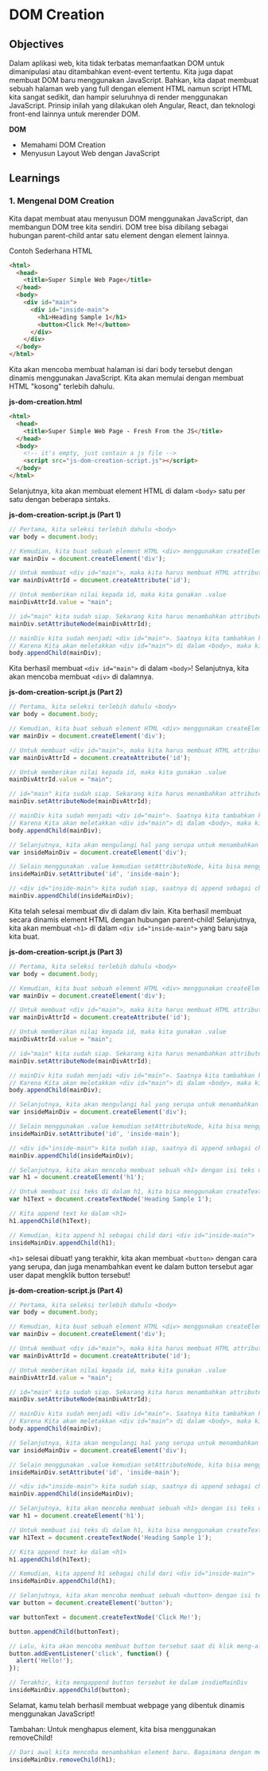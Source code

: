 # DOM Creation

## Objectives

Dalam aplikasi web, kita tidak terbatas memanfaatkan DOM untuk dimanipulasi atau ditambahkan event-event tertentu. Kita juga dapat membuat DOM baru menggunakan JavaScript. Bahkan, kita dapat membuat sebuah halaman web yang full dengan element HTML namun script HTML kita sangat sedikit, dan hampir seluruhnya di render menggunakan JavaScript. Prinsip inilah yang dilakukan oleh Angular, React, dan teknologi front-end lainnya untuk merender DOM.

**DOM**

- Memahami DOM Creation
- Menyusun Layout Web dengan JavaScript

## Learnings

### 1. Mengenal DOM Creation

Kita dapat membuat atau menyusun DOM menggunakan JavaScript, dan membangun DOM tree kita sendiri. DOM tree bisa dibilang sebagai hubungan parent-child antar satu element dengan element lainnya.

Contoh Sederhana HTML
```html
<html>
  <head>
    <title>Super Simple Web Page</title>
  </head>
  <body>
    <div id="main">
      <div id="inside-main">
        <h1>Heading Sample 1</h1>
        <button>Click Me!</button>
      </div>
    </div>
  </body>
</html>
```

Kita akan mencoba membuat halaman isi dari body tersebut dengan dinamis menggunakan JavaScript. Kita akan memulai dengan membuat HTML "kosong" terlebih dahulu.

**js-dom-creation.html**
```html
<html>
  <head>
    <title>Super Simple Web Page - Fresh From the JS</title>
  </head>
  <body>
    <!-- it's empty, just contain a js file -->
    <script src="js-dom-creation-script.js"></script>
  </body>
</html>
```

Selanjutnya, kita akan membuat element HTML di dalam `<body>` satu per satu dengan beberapa sintaks.

**js-dom-creation-script.js (Part 1)**
```javascript
// Pertama, kita seleksi terlebih dahulu <body>
var body = document.body;

// Kemudian, kita buat sebuah element HTML <div> menggunakan createElement
var mainDiv = document.createElement('div');

// Untuk membuat <div id="main">, maka kita harus membuat HTML attribute id
var mainDivAttrId = document.createAttribute('id');

// Untuk memberikan nilai kepada id, maka kita gunakan .value
mainDivAttrId.value = "main";

// id="main" kita sudah siap. Sekarang kita harus menambahkan attribute tersebut ke mainDiv
mainDiv.setAttributeNode(mainDivAttrId);

// mainDiv kita sudah menjadi <div id="main">. Saatnya kita tambahkan ke dalam <body>
// Karena Kita akan meletakkan <div id="main"> di dalam <body>, maka kita gunakan appendChild
body.appendChild(mainDiv);
```

Kita berhasil membuat `<div id="main">` di dalam `<body>`! Selanjutnya, kita akan mencoba membuat `<div>` di dalamnya.

**js-dom-creation-script.js (Part 2)**
```javascript
// Pertama, kita seleksi terlebih dahulu <body>
var body = document.body;

// Kemudian, kita buat sebuah element HTML <div> menggunakan createElement
var mainDiv = document.createElement('div');

// Untuk membuat <div id="main">, maka kita harus membuat HTML attribute id
var mainDivAttrId = document.createAttribute('id');

// Untuk memberikan nilai kepada id, maka kita gunakan .value
mainDivAttrId.value = "main";

// id="main" kita sudah siap. Sekarang kita harus menambahkan attribute tersebut ke mainDiv
mainDiv.setAttributeNode(mainDivAttrId);

// mainDiv kita sudah menjadi <div id="main">. Saatnya kita tambahkan ke dalam <body>
// Karena Kita akan meletakkan <div id="main"> di dalam <body>, maka kita gunakan appendChild
body.appendChild(mainDiv);

// Selanjutnya, kita akan mengulangi hal yang serupa untuk menambahkan <div id="inside-main">
var insideMainDiv = document.createElement('div');

// Selain menggunakan .value kemudian setAttributeNode, kita bisa menggunakan shorthand berikut
insideMainDiv.setAttribute('id', 'inside-main');

// <div id="inside-main"> kita sudah siap, saatnya di append sebagai child ke <div id="main">
mainDiv.appendChild(insideMainDiv);
```

Kita telah selesai membuat div di dalam div lain. Kita berhasil membuat secara dinamis element HTML dengan hubungan parent-child! Selanjutnya, kita akan membuat `<h1>` di dalam `<div id="inside-main">` yang baru saja kita buat.

**js-dom-creation-script.js (Part 3)**
```javascript
// Pertama, kita seleksi terlebih dahulu <body>
var body = document.body;

// Kemudian, kita buat sebuah element HTML <div> menggunakan createElement
var mainDiv = document.createElement('div');

// Untuk membuat <div id="main">, maka kita harus membuat HTML attribute id
var mainDivAttrId = document.createAttribute('id');

// Untuk memberikan nilai kepada id, maka kita gunakan .value
mainDivAttrId.value = "main";

// id="main" kita sudah siap. Sekarang kita harus menambahkan attribute tersebut ke mainDiv
mainDiv.setAttributeNode(mainDivAttrId);

// mainDiv kita sudah menjadi <div id="main">. Saatnya kita tambahkan ke dalam <body>
// Karena Kita akan meletakkan <div id="main"> di dalam <body>, maka kita gunakan appendChild
body.appendChild(mainDiv);

// Selanjutnya, kita akan mengulangi hal yang serupa untuk menambahkan <div id="inside-main">
var insideMainDiv = document.createElement('div');

// Selain menggunakan .value kemudian setAttributeNode, kita bisa menggunakan shorthand berikut
insideMainDiv.setAttribute('id', 'inside-main');

// <div id="inside-main"> kita sudah siap, saatnya di append sebagai child ke <div id="main">
mainDiv.appendChild(insideMainDiv);

// Selanjutnya, kita akan mencoba membuat sebuah <h1> dengan isi teks didalamnya.
var h1 = document.createElement('h1');

// Untuk membuat isi teks di dalam h1, kita bisa menggunakan createTextNode
var h1Text = document.createTextNode('Heading Sample 1');

// Kita append text ke dalam <h1>
h1.appendChild(h1Text);

// Kemudian, kita append h1 sebagai child dari <div id="inside-main">
insideMainDiv.appendChild(h1);
```

`<h1>` selesai dibuat! yang terakhir, kita akan membuat `<button>` dengan cara yang serupa, dan juga menambahkan event ke dalam button tersebut agar user dapat mengklik button tersebut!

**js-dom-creation-script.js (Part 4)**
```javascript
// Pertama, kita seleksi terlebih dahulu <body>
var body = document.body;

// Kemudian, kita buat sebuah element HTML <div> menggunakan createElement
var mainDiv = document.createElement('div');

// Untuk membuat <div id="main">, maka kita harus membuat HTML attribute id
var mainDivAttrId = document.createAttribute('id');

// Untuk memberikan nilai kepada id, maka kita gunakan .value
mainDivAttrId.value = "main";

// id="main" kita sudah siap. Sekarang kita harus menambahkan attribute tersebut ke mainDiv
mainDiv.setAttributeNode(mainDivAttrId);

// mainDiv kita sudah menjadi <div id="main">. Saatnya kita tambahkan ke dalam <body>
// Karena Kita akan meletakkan <div id="main"> di dalam <body>, maka kita gunakan appendChild
body.appendChild(mainDiv);

// Selanjutnya, kita akan mengulangi hal yang serupa untuk menambahkan <div id="inside-main">
var insideMainDiv = document.createElement('div');

// Selain menggunakan .value kemudian setAttributeNode, kita bisa menggunakan shorthand berikut
insideMainDiv.setAttribute('id', 'inside-main');

// <div id="inside-main"> kita sudah siap, saatnya di append sebagai child ke <div id="main">
mainDiv.appendChild(insideMainDiv);

// Selanjutnya, kita akan mencoba membuat sebuah <h1> dengan isi teks didalamnya.
var h1 = document.createElement('h1');

// Untuk membuat isi teks di dalam h1, kita bisa menggunakan createTextNode
var h1Text = document.createTextNode('Heading Sample 1');

// Kita append text ke dalam <h1>
h1.appendChild(h1Text);

// Kemudian, kita append h1 sebagai child dari <div id="inside-main">
insideMainDiv.appendChild(h1);

// Selanjutnya, kita akan mencoba membuat sebuah <button> dengan isi teks. Langkahnya sama dengan sebelumnya.
var button = document.createElement('button');

var buttonText = document.createTextNode('Click Me!');

button.appendChild(buttonText);

// Lalu, kita akan mencoba membuat button tersebut saat di klik meng-alert sebuah pesan
button.addEventListener('click', function() {
  alert('Hello!');
});

// Terakhir, kita mengappend button tersebut ke dalam insdieMainDiv
insideMainDiv.appendChild(button);
```

Selamat, kamu telah berhasil membuat webpage yang dibentuk dinamis menggunakan JavaScript!

Tambahan: Untuk menghapus element, kita bisa menggunakan removeChild!

```javascript
// Dari awal kita mencoba menambahkan element baru. Bagaimana dengan menghapusnya?
insideMainDiv.removeChild(h1);
```
